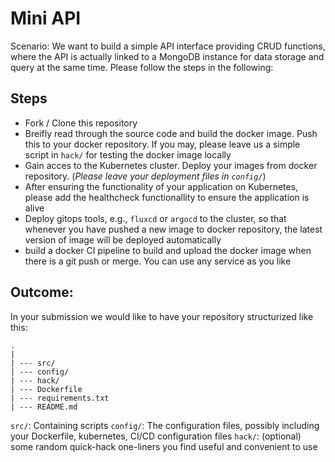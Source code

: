 # Mini API
Scenario: We want to build a simple API interface providing CRUD functions, where the API is actually linked to a MongoDB instance for data storage and query at the same time. Please follow the steps in the following:

## Steps
- Fork / Clone this repository
- Breifly read through the source code and build the docker image. Push this to your docker repository. If you may, please leave us a simple script in `hack/` for testing the docker image locally
- Gain acces to the Kubernetes cluster. Deploy your images from docker repository. (_Please leave your deployment files in `config/`_)
- After ensuring the functionality of your application on Kubernetes, please add the healthcheck functionallity to ensure the application is alive
- Deploy gitops tools, e.g., `fluxcd` or `argocd` to the cluster, so that whenever you have pushed a new image to docker repository, the latest version of image will be deployed automatically
- build a docker CI pipeline to build and upload the docker image when there is a git push or merge. You can use any service as you like

## Outcome:
In your submission we would like to have your repository structurized like this:

```
.
|
| --- src/
| --- config/
| --- hack/
| --- Dockerfile
| --- requirements.txt
| --- README.md
```

`src/`: Containing scripts
`config/`: The configuration files, possibly including your Dockerfile, kubernetes, CI/CD configuration files
`hack/`: (optional) some random quick-hack one-liners you find useful and convenient to use